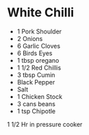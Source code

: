 # White Chilli

- 1 Pork Shoulder
- 2 Onions
- 6 Garlic Cloves
- 6 Birds Eyes
- 1 tbsp oregano
- 1 1/2 Red Chillis
- 3 tbsp Cumin
- Black Pepper
- Salt
- 1 Chicken Stock
- 3 cans beans
- 1 tsp Chipotle

1 1/2 Hr in pressure cooker
